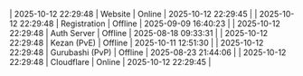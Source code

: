 | 2025-10-12 22:29:48 | Website | Online | 2025-10-12 22:29:45 |
| 2025-10-12 22:29:48 | Registration | Offline | 2025-09-09 16:40:23 |
| 2025-10-12 22:29:48 | Auth Server | Offline | 2025-08-18 09:33:31 |
| 2025-10-12 22:29:48 | Kezan (PvE) | Offline | 2025-10-11 12:51:30 |
| 2025-10-12 22:29:48 | Gurubashi (PvP) | Offline | 2025-08-23 21:44:06 |
| 2025-10-12 22:29:48 | Cloudflare | Online | 2025-10-12 22:29:45 |
